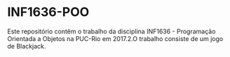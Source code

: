 # INF1636-POO
Este repositório contêm o trabalho da disciplina INF1636 - Programação Orientada a Objetos na PUC-Rio em 2017.2.O trabalho consiste de um jogo de Blackjack.
